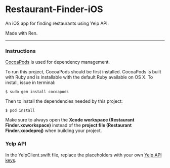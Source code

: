 # Restaurant-Finder-iOS
An iOS app for finding restaurants using Yelp API.

Made with Ren.

---

### Instructions

[CocoaPods](https://cocoapods.org/) is used for dependency management.

To run this project, CocoaPods should be first installed. CocoaPods is built with Ruby and is installable with the default Ruby available on OS X. To install, issue in terminal:

```ogdl
$ sudo gem install cocoapods
```

Then to install the dependencies needed by this project:
```
$ pod install
```

Make sure to always open the **Xcode workspace (Restaurant Finder.xcworkspace)** instead of the **project file (Restaurant Finder.xcodeproj)** when building your project.

### Yelp API

In the YelpClient.swift file, replace the placeholders with your own [Yelp API keys](https://www.yelp.com/developers/manage_api_keys).
